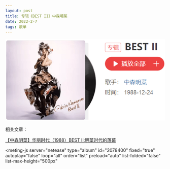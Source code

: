 ```yaml
---
layout: post
title: 专辑《BEST II》中森明菜
date: 2022-2-7
tags: 歌单
---
```


![](/img/best2akn.png)

相关文章：

<a href="https://www.bilibili.com/read/cv12112035" target="_blank">【中森明菜】华丽时代（1988）BEST Ⅱ:明菜时代的落幕</a>


<style>
    @import url(https://cdn.jsdelivr.net/npm/aplayer/dist/APlayer.min.css);
</style>
<script src="https://cdn.jsdelivr.net/npm/aplayer/dist/APlayer.min.js"></script>
<script src="https://cdn.jsdelivr.net/npm/meting@2.0.1/dist/Meting.min.js"></script>
<meting-js 
	server="netease" 
	type="album" 
	id="2078400"
	fixed="true" 
	autoplay="false"
	loop="all"
	order="list"
	preload="auto"
	list-folded="false"
	list-max-height="500px" 

></meting-js>